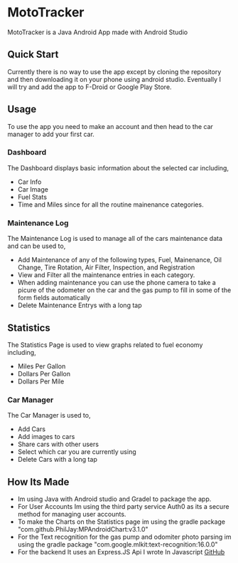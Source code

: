# MotoTracker
MotoTracker is a Java Android App made with Android Studio

## Quick Start
Currently there is no way to use the app except by cloning the repository and then downloading it on your phone using android studio.
Eventually I will try and add the app to F-Droid or Google Play Store.

## Usage
To use the app you need to make an account and then head to the car manager to add your first car.

### Dashboard
The Dashboard displays basic information about the selected car including,
* Car Info
* Car Image
* Fuel Stats
* Time and Miles since for all the routine mainenance categories.

### Maintenance Log
The Maintenance Log is used to manage all of the cars maintenance data and can be used to,
* Add Maintenance of any of the following types, Fuel, Mainenance, Oil Change, Tire Rotation, Air Filter, Inspection, and Registration
* View and Filter all the maintenance entries in each category.
* When adding maintenance you can use the phone camera to take a picure of the odometer on the car and the gas pump to fill in some of the form fields automatically
* Delete Maintenance Entrys with a long tap

## Statistics
The Statistics Page is used to view graphs related to fuel economy including,
* Miles Per Gallon
* Dollars Per Gallon
* Dollars Per Mile

### Car Manager
The Car Manager is used to,
* Add Cars
* Add images to cars
* Share cars with other users
* Select which car you are currently using
* Delete Cars with a long tap

## How Its Made
* Im using Java with Android studio and Gradel to package the app.
* For User Accounts Im using the third party service Auth0 as its a secure method for managing user accounts.
* To make the Charts on the Statistics page im using the gradle package "com.github.PhilJay:MPAndroidChart:v3.1.0"
* For the Text recognition for the gas pump and odomiter photo parsing im using the gradle package "com.google.mlkit:text-recognition:16.0.0"
* For the backend It uses an Express.JS Api I wrote In Javascript [GitHub](https://github.com/Warvan1/MotoTrackerAPI)
